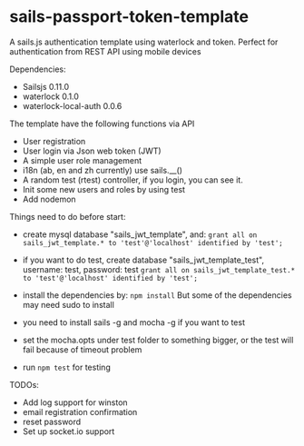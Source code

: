 sails-passport-token-template
=============================

A sails.js authentication template using waterlock and token. Perfect for authentication from REST API using mobile devices

Dependencies:
 * Sailsjs 0.11.0
 * waterlock 0.1.0
 * waterlock-local-auth 0.0.6

The template have the following functions via API
 * User registration
 * User login via Json web token (JWT)
 * A simple user role management
 * i18n (ab, en and zh currently) use sails.__()
 * A random test (rtest) controller, if you login, you can see it.
 * Init some new users and roles by using test
 * Add nodemon

Things need to do before start:
 * create mysql database "sails_jwt_template", and:
 ```grant all on sails_jwt_template.* to 'test'@'localhost' identified by 'test';```

 * if you want to do test, create database "sails_jwt_template_test", username: test, password: test
 ```grant all on sails_jwt_template_test.* to 'test'@'localhost' identified by 'test';```

 * install the dependencies by:
 ```npm install```
 But some of the dependencies may need sudo to install

 * you need to install sails -g and mocha -g if you want to test
 * set the mocha.opts under test folder to something bigger, or the test will fail because of timeout problem
 * run ```npm test``` for testing


TODOs:
* Add log support for winston
* email registration confirmation
* reset password
* Set up socket.io support
